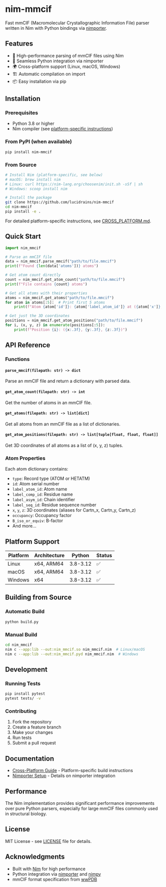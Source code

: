 # nim-mmcif

Fast mmCIF (Macromolecular Crystallographic Information File) parser written in Nim with Python bindings via [nimporter](https://github.com/Pebaz/nimporter).

## Features

- 🚀 High-performance parsing of mmCIF files using Nim
- 🐍 Seamless Python integration via nimporter
- 🌍 Cross-platform support (Linux, macOS, Windows)
- 🏗️ Automatic compilation on import
- 📦 Easy installation via pip

## Installation

### Prerequisites

- Python 3.8 or higher
- Nim compiler (see [platform-specific instructions](CROSS_PLATFORM.md))

### From PyPI (when available)

```bash
pip install nim-mmcif
```

### From Source

```bash
# Install Nim (platform-specific, see below)
# macOS: brew install nim
# Linux: curl https://nim-lang.org/choosenim/init.sh -sSf | sh
# Windows: scoop install nim

# Install the package
git clone https://github.com/lucidrains/nim-mmcif
cd nim-mmcif
pip install -e .
```

For detailed platform-specific instructions, see [CROSS_PLATFORM.md](CROSS_PLATFORM.md).

## Quick Start

```python
import nim_mmcif

# Parse an mmCIF file
data = nim_mmcif.parse_mmcif("path/to/file.mmcif")
print(f"Found {len(data['atoms'])} atoms")

# Get atom count directly
count = nim_mmcif.get_atom_count("path/to/file.mmcif")
print(f"File contains {count} atoms")

# Get all atoms with their properties
atoms = nim_mmcif.get_atoms("path/to/file.mmcif")
for atom in atoms[:5]:  # Print first 5 atoms
    print(f"Atom {atom['id']}: {atom['label_atom_id']} at ({atom['x']}, {atom['y']}, {atom['z']})")

# Get just the 3D coordinates
positions = nim_mmcif.get_atom_positions("path/to/file.mmcif")
for i, (x, y, z) in enumerate(positions[:5]):
    print(f"Position {i}: ({x:.3f}, {y:.3f}, {z:.3f})")
```

## API Reference

### Functions

#### `parse_mmcif(filepath: str) -> dict`
Parse an mmCIF file and return a dictionary with parsed data.

#### `get_atom_count(filepath: str) -> int`
Get the number of atoms in an mmCIF file.

#### `get_atoms(filepath: str) -> list[dict]`
Get all atoms from an mmCIF file as a list of dictionaries.

#### `get_atom_positions(filepath: str) -> list[tuple[float, float, float]]`
Get 3D coordinates of all atoms as a list of (x, y, z) tuples.

### Atom Properties

Each atom dictionary contains:
- `type`: Record type (ATOM or HETATM)
- `id`: Atom serial number
- `label_atom_id`: Atom name
- `label_comp_id`: Residue name
- `label_asym_id`: Chain identifier
- `label_seq_id`: Residue sequence number
- `x`, `y`, `z`: 3D coordinates (aliases for Cartn_x, Cartn_y, Cartn_z)
- `occupancy`: Occupancy factor
- `B_iso_or_equiv`: B-factor
- And more...

## Platform Support

| Platform | Architecture | Python | Status |
|----------|-------------|--------|--------|
| Linux    | x64, ARM64  | 3.8-3.12 | ✅ |
| macOS    | x64, ARM64  | 3.8-3.12 | ✅ |
| Windows  | x64         | 3.8-3.12 | ✅ |

## Building from Source

### Automatic Build

```bash
python build.py
```

### Manual Build

```bash
cd nim_mmcif
nim c --app:lib --out:nim_mmcif.so nim_mmcif.nim  # Linux/macOS
nim c --app:lib --out:nim_mmcif.pyd nim_mmcif.nim  # Windows
```

## Development

### Running Tests

```bash
pip install pytest
pytest tests/ -v
```

### Contributing

1. Fork the repository
2. Create a feature branch
3. Make your changes
4. Run tests
5. Submit a pull request

## Documentation

- [Cross-Platform Guide](CROSS_PLATFORM.md) - Platform-specific build instructions
- [Nimporter Setup](NIMPORTER_SETUP.md) - Details on nimporter integration

## Performance

The Nim implementation provides significant performance improvements over pure Python parsers, especially for large mmCIF files commonly used in structural biology.

## License

MIT License - see [LICENSE](LICENSE) file for details.

## Acknowledgments

- Built with [Nim](https://nim-lang.org/) for high performance
- Python integration via [nimporter](https://github.com/Pebaz/nimporter) and [nimpy](https://github.com/yglukhov/nimpy)
- mmCIF format specification from [wwPDB](https://www.wwpdb.org/)